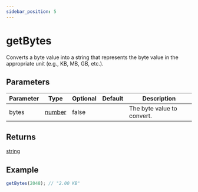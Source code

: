 ```yaml
---
sidebar_position: 5
---
```


# getBytes

Converts a byte value into a string that represents the byte value in the appropriate unit (e.g., KB, MB, GB, etc.).

## Parameters

| Parameter | Type                                                                                              | Optional | Default | Description                |
| --------- | ------------------------------------------------------------------------------------------------- | -------- | ------- | -------------------------- |
| bytes     | [number](https://developer.mozilla.org/en-US/docs/Web/JavaScript/Reference/Global_Objects/Number) | false    |         | The byte value to convert. |

## Returns

[string](https://developer.mozilla.org/en-US/docs/Web/JavaScript/Reference/Global_Objects/String)

## Example

```js
getBytes(2048); // "2.00 KB"
```
